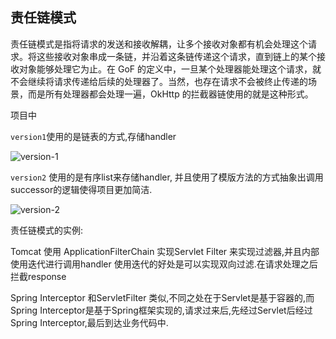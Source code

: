 
## 责任链模式

责任链模式是指将请求的发送和接收解耦，让多个接收对象都有机会处理这个请求。将这些接收对象串成一条链，并沿着这条链传递这个请求，直到链上的某个接收对象能够处理它为止。在 GoF 的定义中，一旦某个处理器能处理这个请求，就不会继续将请求传递给后续的处理器了。当然，也存在请求不会被终止传递的场景，而是所有处理器都会处理一遍，OkHttp 的拦截器链使用的就是这种形式。

项目中

`version1`使用的是链表的方式,存储handler 

![version-1](src/main/java/com/liangtengyu/version1)

`version2` 使用的是有序list来存储handler, 并且使用了模版方法的方式抽象出调用successor的逻辑使得项目更加简洁.

![version-2](src/main/java/com/liangtengyu/version2)


责任链模式的实例:

Tomcat 使用 ApplicationFilterChain 实现Servlet Filter 来实现过滤器,并且内部使用迭代进行调用handler 
使用迭代的好处是可以实现双向过滤.在请求处理之后拦截response

Spring Interceptor 和ServletFilter 类似,不同之处在于Servlet是基于容器的,而Spring Interceptor是基于Spring框架实现的,请求过来后,先经过Servlet后经过Spring Interceptor,最后到达业务代码中.